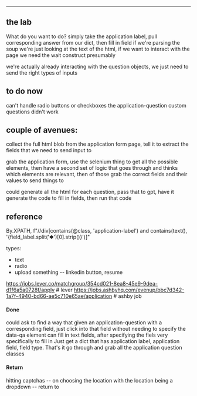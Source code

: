 * * * 

## the lab

What do you want to do? simply take the application label, pull corresponding answer from our dict, then fill in field
if we're parsing the soup we're just looking at the text of the html, if we want to interact with the page we need the wait construct presumably

we're actually already interacting with the question objects, we just need to send the right types of inputs 

## to do now

can't handle radio buttons or checkboxes
the application-question custom questions didn't work

## couple of avenues:

collect the full html blob from the application form page, tell it to extract the fields that we need to send input to

grab the application form, use the selenium thing to get all the possible elements, then have a second set of logic that goes through and thinks which elements are relevant, then of those grab the correct fields and their values to send things to

could generate all the html for each question, pass that to gpt, have it generate the code to fill in fields, then run that code

## reference

By.XPATH, f"//div[contains(@class, 'application-label') and contains(text(), '{field_label.split('✱')[0].strip()}')]"

types:

- text
- radio
- upload something -- linkedin button, resume


https://jobs.lever.co/matchgroup/354cd021-8ea8-45e9-9dea-d1f6a5a0728f/apply # lever
https://jobs.ashbyhq.com/evenup/bbc7d342-1a7f-4940-bd66-ae5c710e65ae/application # ashby job

#### Done

could ask to find a way that given an application-question with a corresponding field, just click into that field without needing to specify the data-qa element
can fill in text fields, after specifying the fiels very specifically to fill in
Just get a dict that has application label, application field, field type. That's it
go through and grab all the application question classes

#### Return

hitting captchas -- on choosing the location with the location being a dropdown -- return to